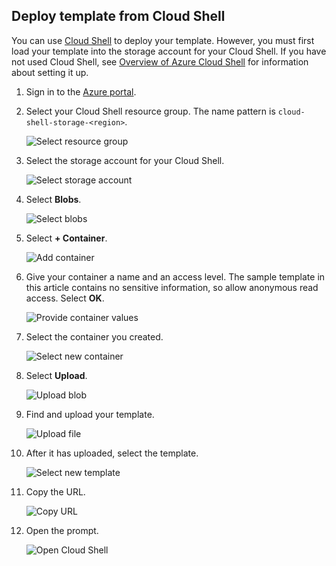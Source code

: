 ## <a name="deploy-template-from-cloud-shell"></a>Deploy template from Cloud Shell

You can use [Cloud Shell](../articles/cloud-shell/overview.md) to deploy your template. However, you must first load your template into the storage account for your Cloud Shell. If you have not used Cloud Shell, see [Overview of Azure Cloud Shell](../articles/cloud-shell/overview.md) for information about setting it up.

1. Sign in to the [Azure portal](https://portal.azure.com).

1. Select your Cloud Shell resource group. The name pattern is `cloud-shell-storage-<region>`.

   ![Select resource group](./media/resource-manager-cloud-shell-deploy/select-cs-resource-group.png)

1. Select the storage account for your Cloud Shell.

   ![Select storage account](./media/resource-manager-cloud-shell-deploy/select-storage.png)

1. Select **Blobs**.

   ![Select blobs](./media/resource-manager-cloud-shell-deploy/select-blobs.png)

1. Select **+ Container**.

   ![Add container](./media/resource-manager-cloud-shell-deploy/add-container.png)

1. Give your container a name and an access level. The sample template in this article contains no sensitive information, so allow anonymous read access. Select **OK**.

   ![Provide container values](./media/resource-manager-cloud-shell-deploy/provide-container-values.png)

1. Select the container you created.

   ![Select new container](./media/resource-manager-cloud-shell-deploy/select-container.png)

1. Select **Upload**.

   ![Upload blob](./media/resource-manager-cloud-shell-deploy/upload-blob.png)

1. Find and upload your template.

   ![Upload file](./media/resource-manager-cloud-shell-deploy/find-and-upload-template.png)

1. After it has uploaded, select the template.

   ![Select new template](./media/resource-manager-cloud-shell-deploy/select-new-template.png)

1. Copy the URL.

   ![Copy URL](./media/resource-manager-cloud-shell-deploy/copy-url.png)

1. Open the prompt.

   ![Open Cloud Shell](./media/resource-manager-cloud-shell-deploy/start-cloud-shell.png)
